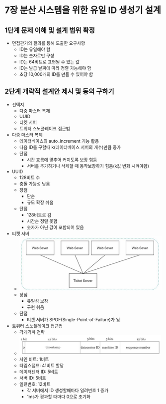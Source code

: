 # 7장 분산 시스템을 위한 유일 ID 생성기 설계

## 1단계 문제 이해 및 설계 범위 확정

* 면접관가의 질의를 통해 도출한 요구사항
    - ID는 유일해야 함
    - ID는 숫자로만 구성
    - ID는 64비트로 표현될 수 있는 값
    - ID는 발급 날짜에 따라 정렬 가능해야 함
    - 초당 10,000개의 ID를 만들 수 있어야 함

## 2단계 개략적 설계안 제시 및 동의 구하기

* 선택지
    - 다중 마스터 복제
    - UUID
    - 티켓 서버
    - 트위터 스노플레이크 접근법
* 다중 마스터 복제
    - 데이터베이스의 auto_increment 기능 활용
    - 다음 ID를 구할때 k(데이터베이스 서버의 개수)만큼 증가
    - 단점
        - 시간 흐름에 맞추어 커지도록 보장 힘듬
        - 서버를 추가하거나 삭제할 때 동작보장하기 힘듬(k값 변화 시켜야함)
* UUID
    - 128비트 수
    - 충돌 가능성 낮음
    - 장점
        - 단순
        - 규모 확장 쉬움
    - 단점
        - 128비트로 김
        - 시간순 정렬 못함
        - 숫자가 아닌 값이 포함되어 있음
* 티켓 서버
    - ![](images/07/7-4.png)
    - 장점
        - 유일성 보장
        - 구현 쉬움
    - 단점
        - 티켓 서버가 SPOF(Single-Point-of-Failure)가 됨
* 트위터 스노플레이크 접근법
    - 각개격파 전략
    - ![](images/07/7-5.png)
    - 사인 비트: 1비트
    - 타임스탬프: 41비트 할당
    - 데이터센터 ID: 5비트
    - 서버 ID: 5비트
    - 일련번호: 12비트
        - 각 서버에서 ID 생성할때마다 일려번호 1 증가
        - 1ms가 경과할 때마다 0으로 초기화
